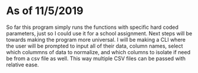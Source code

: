 # As of 11/5/2019 
So far this program simply runs the functions with specific hard coded parameters, just so I could use it for a school assignment. Next steps will be towards making the program more universal. I will be making a CLI where the user will be prompted to input all of their data, column names, select which colummns of data to normalize, and which columns to isolate if need be from a csv file as well. This way multiple CSV files can be passed with relative ease.